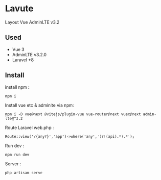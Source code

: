 # Lavute
Layout Vue AdminLTE v3.2

## Used
- Vue 3
- AdminLTE v3.2.0
- Laravel +8

## Install
install npm :
```
npm i
```
Install vue etc & adminlte via npm:
```
npm i -D vue@next @vitejs/plugin-vue vue-router@next vuex@next admin-lte@^3.2
```

Route Laravel web.php :
```
Route::view('/{any?}','app')->where('any','(?!(api).*).*');
```

Run dev :
```
npm run dev
```

Server :
```
php artisan serve
```